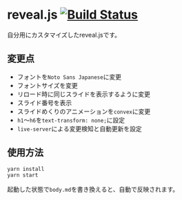 # reveal.js [![Build Status](https://travis-ci.org/reireias/reveal.js.svg?branch=master)](https://travis-ci.org/reireias/reveal.js)

自分用にカスタマイズしたreveal.jsです。

## 変更点
- フォントを`Noto Sans Japanese`に変更
- フォントサイズを変更
- リロード時に同じスライドを表示するように変更
- スライド番号を表示
- スライドめくりのアニメーションを`convex`に変更
- `h1`〜`h6`を`text-transform: none;`に設定
- `live-server`による変更検知と自動更新を設定

## 使用方法
```sh
yarn install
yarn start
```

起動した状態で`body.md`を書き換えると、自動で反映されます。

